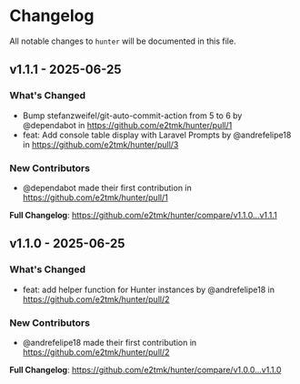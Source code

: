 # Changelog

All notable changes to `hunter` will be documented in this file.

## v1.1.1 - 2025-06-25

### What's Changed

* Bump stefanzweifel/git-auto-commit-action from 5 to 6 by @dependabot in https://github.com/e2tmk/hunter/pull/1
* feat: Add console table display with Laravel Prompts  by @andrefelipe18 in https://github.com/e2tmk/hunter/pull/3

### New Contributors

* @dependabot made their first contribution in https://github.com/e2tmk/hunter/pull/1

**Full Changelog**: https://github.com/e2tmk/hunter/compare/v1.1.0...v1.1.1

## v1.1.0 - 2025-06-25

### What's Changed

* feat: add helper function for Hunter instances  by @andrefelipe18 in https://github.com/e2tmk/hunter/pull/2

### New Contributors

* @andrefelipe18 made their first contribution in https://github.com/e2tmk/hunter/pull/2

**Full Changelog**: https://github.com/e2tmk/hunter/compare/v1.0.0...v1.1.0
